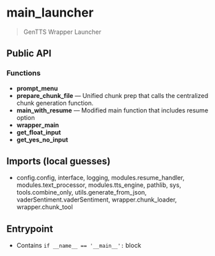 # main_launcher

> GenTTS Wrapper Launcher

## Public API


### Functions
- **prompt_menu**
- **prepare_chunk_file** — Unified chunk prep that calls the centralized chunk generation function.
- **main_with_resume** — Modified main function that includes resume option
- **wrapper_main**
- **get_float_input**
- **get_yes_no_input**

## Imports (local guesses)
- config.config, interface, logging, modules.resume_handler, modules.text_processor, modules.tts_engine, pathlib, sys, tools.combine_only, utils.generate_from_json, vaderSentiment.vaderSentiment, wrapper.chunk_loader, wrapper.chunk_tool

## Entrypoint
- Contains `if __name__ == '__main__':` block